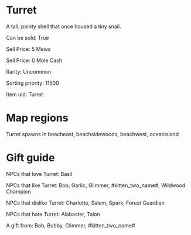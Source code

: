 # Turret

A tall, pointy shell that once housed a tiny snail.

Can be sold: True

Sell Price: 5 Mews

Sell Price: 0 Mole Cash

Rarity: Uncommon

Sorting priority: 11500

Item uid: Turret

# Map regions

Turret spawns in beacheast, beachsidewoods, beachwest, oceanisland

# Gift guide

NPCs that love Turret: Basil

NPCs that like Turret: Bob, Garlic, Glimmer, #kitten_two_name#, Wildwood Champion

NPCs that dislike Turret: Charlotte, Salem, Spark, Forest Guardian

NPCs that hate Turret: Alabaster, Talon

A gift from: Bob, Bubby, Glimmer, #kitten_two_name#